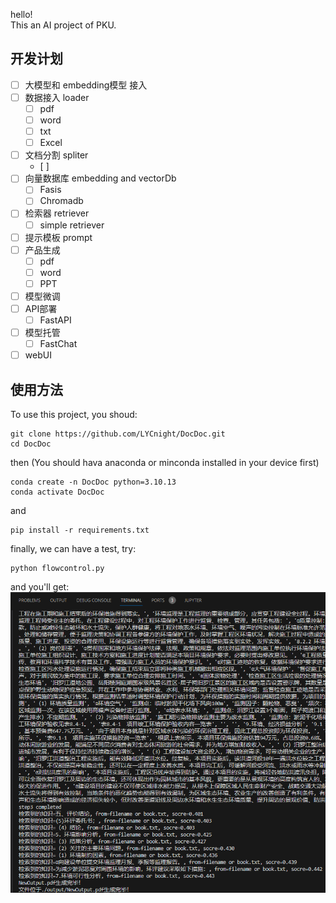 hello!  
This an AI project of PKU.

## 开发计划
- [ ] 大模型和 embedding模型 接入
- [ ] 数据接入 loader
    - [ ] pdf
    - [ ] word
    - [ ] txt
    - [ ] Excel
- [ ] 文档分割 spliter
    - [ ] 
- [ ] 向量数据库 embedding and vectorDb
    - [ ] Fasis
    - [ ] Chromadb
- [ ] 检索器  retriever
    - [ ] simple retriever
- [ ] 提示模板  prompt
- [ ] 产品生成
    - [ ] pdf
    - [ ] word
    - [ ] PPT
- [ ] 模型微调
- [ ] API部署
    - [ ] FastAPI
- [ ] 模型托管
    - [ ] FastChat
- [ ] webUI

## 使用方法
To use this project, you shoud:
```
git clone https://github.com/LYCnight/DocDoc.git
cd DocDoc
```

then (You should hava anaconda or minconda installed in your device first)
```
conda create -n DocDoc python=3.10.13
conda activate DocDoc
```

and
```
pip install -r requirements.txt
```

finally, we can have a test, try:
```
python flowcontrol.py
```

and you'll get:
![实现原理图](img/运行截图.png)